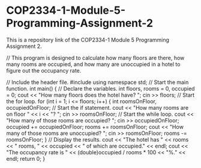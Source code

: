 # COP2334-1-Module-5-Programming-Assignment-2
This is a repository link of the COP2334-1 Module 5 Programming Assignment 2.

// This program is designed to calculate how many floors are there, how many rooms are occupied, and how many are unoccupied in a hotel to figure out the occupancy rate.

// Include the header file.
#include <iostream>
using namespace std;
// Start the main function.
int main() {
  // Declare the variables.
  int floors, rooms = 0, occupied = 0;
  cout << "How many floors does the hotel have? ";
  cin >> floors;
  // Start the for loop.
  for (int i = 1; i <= floors; i++) {
    int roomsOnFloor, occupiedOnFloor;
    // Start the if statement.
    cout << "How many rooms are on floor " << i << "? ";
    cin >> roomsOnFloor;
    // Start the while loop.
    cout << "How many of those rooms are occupied? ";
    cin >> occupiedOnFloor;
    occupied += occupiedOnFloor;
    rooms += roomsOnFloor;
    cout << "How many of those rooms are unoccupied? ";
    cin >> roomsOnFloor;
    rooms -= roomsOnFloor;
  }
  // Display the results.
  cout << "The hotel has " << rooms << " rooms, " << occupied << " of which are occupied." << endl;
  cout << "The occupancy rate is " << (double)occupied / rooms * 100 << "%." << endl;
  return 0;
}

